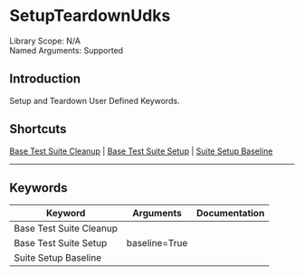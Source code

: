 # SetupTeardownUdks
Library Scope: N/A<br>
Named Arguments: Supported

## Introduction
Setup and Teardown User Defined Keywords.

## Shortcuts
[Base Test Suite Cleanup](#Base_Test_Suite_Cleanup) | [Base Test Suite Setup](#Base_Test_Suite_Setup) | [Suite Setup Baseline](#Suite_Setup_Baseline)
***

## Keywords
| Keyword | Arguments | Documentation |
|---------|-----------|---------------|
| <a name="Base_Test_Suite_Cleanup"></a>Base Test Suite Cleanup |  |  |
| <a name="Base_Test_Suite_Setup"></a>Base Test Suite Setup | baseline=True |  |
| <a name="Suite_Setup_Baseline"></a>Suite Setup Baseline |  |  |
